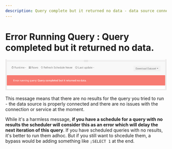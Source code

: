 ```yaml
---
description: Query complete but it returned no data - data source connected and there were no errors.
---
```


# Error Running Query : Query completed but it returned no data.

![](../assets/query_complete_no_data.png)

This message means that there are no results for the query you tried to run - the data source is properly connected and there are no issues with the connection or service at the moment.

While it's a harmless message, **if you have a schedule for a query with no results the scheduler will consider this as an error which will delay the next iteration of this query**.  If you have scheduled queries with no results, it's better to run them adhoc. But if you still want to shcedule them, a bypass would be adding something like `;SELECT 1` at the end.

